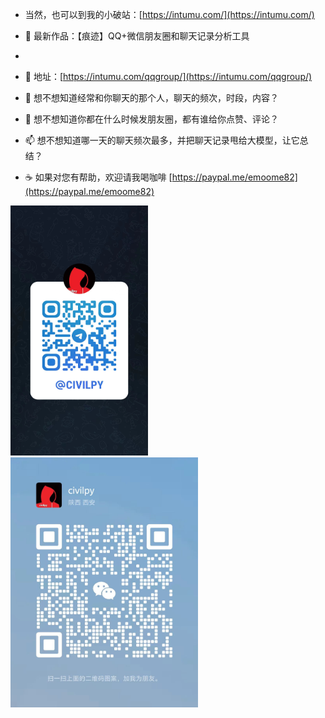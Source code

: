 
  
- 当然，也可以到我的小破站：[https://intumu.com/](https://intumu.com/)

- 👋 最新作品：【痕迹】QQ+微信朋友圈和聊天记录分析工具
- 
- 👀 地址：[https://intumu.com/qqgroup/](https://intumu.com/qqgroup/) 

- 🌱 想不想知道经常和你聊天的那个人，聊天的频次，时段，内容？
- 💞️ 想不想知道你都在什么时候发朋友圈，都有谁给你点赞、评论？
- 📫 想不想知道哪一天的聊天频次最多，并把聊天记录甩给大模型，让它总结？
- ☕️ 如果对您有帮助，欢迎请我喝咖啡 [https://paypal.me/emoome82](https://paypal.me/emoome82)

<div style="text-align: left; display: inline-block;">
  <img src="https://github.com/yeayee/yeayee/blob/main/%E5%BE%AE%E4%BF%A1%E5%9B%BE%E7%89%87_20240731085559.jpg" alt="Telegram" width="220" height="400" />

  
  <img src="https://github.com/yeayee/yeayee/blob/main/%E5%BE%AE%E4%BF%A1%E5%9B%BE%E7%89%87_20240731085721.jpg" alt="微信" width="300" height="400" />
</div>




